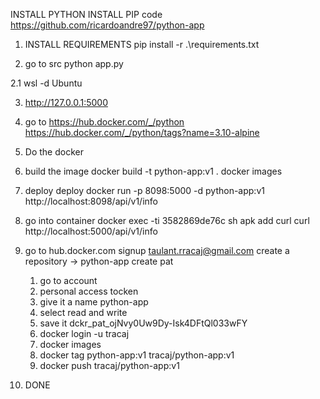 INSTALL PYTHON
INSTALL PIP
code https://github.com/ricardoandre97/python-app 
1. INSTALL REQUIREMENTS 
 pip install -r .\requirements.txt

2. go to src
 python app.py

2.1 wsl -d Ubuntu

3. http://127.0.0.1:5000

4. go to https://hub.docker.com/_/python
    https://hub.docker.com/_/python/tags?name=3.10-alpine
5. Do the docker

6. build the image
  docker build -t python-app:v1 . 
  docker images

7. deploy deploy
  docker run -p 8098:5000 -d python-app:v1 
    http://localhost:8098/api/v1/info

8. go into container
  docker exec -ti 3582869de76c sh
  apk add curl
  curl http://localhost:5000/api/v1/info

9. go to hub.docker.com signup taulant.rracaj@gmail.com
 create a repository -> python-app
 create pat
   1. go to account 
   2. personal access tocken
   3. give it a name python-app
   4. select read and write
   5. save it dckr_pat_ojNvy0Uw9Dy-Isk4DFtQl033wFY
   6. docker login -u tracaj
   7. docker images
   8. docker tag python-app:v1 tracaj/python-app:v1
   9. docker push tracaj/python-app:v1
10. DONE